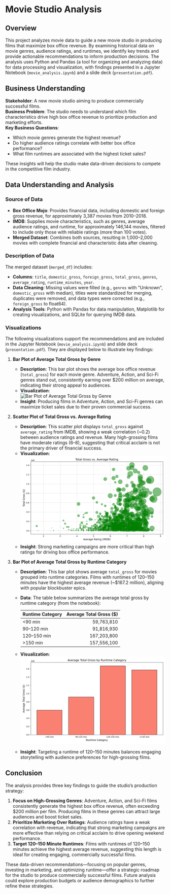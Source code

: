 # Movie Studio Analysis

## Overview
This project analyzes movie data to guide a new movie studio in producing films that maximize box office revenue. By examining historical data on movie genres, audience ratings, and runtimes, we identify key trends and provide actionable recommendations to inform production decisions. The analysis uses Python and Pandas (a tool for organizing and analyzing data) for data processing and visualization, with findings presented in a Jupyter Notebook (`movie_analysis.ipynb`) and a slide deck (`presentation.pdf`).

## Business Understanding
**Stakeholder**: A new movie studio aiming to produce commercially successful films.  
**Business Problem**: The studio needs to understand which film characteristics drive high box office revenue to prioritize production and marketing efforts.  
**Key Business Questions**:
- Which movie genres generate the highest revenue?
- Do higher audience ratings correlate with better box office performance?
- What film runtimes are associated with the highest ticket sales?

These insights will help the studio make data-driven decisions to compete in the competitive film industry.

## Data Understanding and Analysis

### Source of Data
- **Box Office Mojo**: Provides financial data, including domestic and foreign gross revenue, for approximately 3,387 movies from 2010–2018.
- **IMDB**: Supplies movie characteristics, such as genres, average audience ratings, and runtime, for approximately 146,144 movies, filtered to include only those with reliable ratings (more than 100 votes).
- **Merged Dataset**: Combines both sources, resulting in 1,000–2,000 movies with complete financial and characteristic data after cleaning.

### Description of Data
The merged dataset (`merged_df`) includes:
- **Columns**: `title`, `domestic_gross`, `foreign_gross`, `total_gross`, `genres`, `average_rating`, `runtime_minutes`, `year`.
- **Data Cleaning**: Missing values were filled (e.g., `genres` with "Unknown", `domestic_gross` with median), titles were standardized for merging, duplicates were removed, and data types were corrected (e.g., `foreign_gross` to float64).
- **Analysis Tools**: Python with Pandas for data manipulation, Matplotlib for creating visualizations, and SQLite for querying IMDB data.

### Visualizations
The following visualizations support the recommendations and are included in the Jupyter Notebook (`movie_analysis.ipynb`) and slide deck (`presentation.pdf`). They are displayed below to illustrate key findings:

1. **Bar Plot of Average Total Gross by Genre**  
   - **Description**: This bar plot shows the average box office revenue (`total_gross`) for each movie genre. Adventure, Action, and Sci-Fi genres stand out, consistently earning over $200 million on average, indicating their strong appeal to audiences.  
   - **Visualization**:  
     ![Bar Plot of Average Total Gross by Genre]([images/genre_gross_barplot.png](https://github.com/huftyyy/Phase-2-project/blob/main/genre_gross_barplot.png))  
   - **Insight**: Producing films in Adventure, Action, and Sci-Fi genres can maximize ticket sales due to their proven commercial success.

2. **Scatter Plot of Total Gross vs. Average Rating**  
   - **Description**: This scatter plot displays `total_gross` against `average_rating` from IMDB, showing a weak correlation (~0.2) between audience ratings and revenue. Many high-grossing films have moderate ratings (6–8), suggesting that critical acclaim is not the primary driver of financial success.  
   - **Visualization**:  
     ![Scatter Plot of Total Gross vs. Average Rating](images/rating_gross_scatterplot.png)  
   - **Insight**: Strong marketing campaigns are more critical than high ratings for driving box office performance.

3. **Bar Plot of Average Total Gross by Runtime Category**  
   - **Description**: This bar plot shows average `total_gross` for movies grouped into runtime categories. Films with runtimes of 120–150 minutes have the highest average revenue (~$167.2 million), aligning with popular blockbuster epics.  
   - **Data**: The table below summarizes the average total gross by runtime category (from the notebook):  

     | Runtime Category | Average Total Gross ($) |
     |------------------|------------------------:|
     | <90 min         | 59,763,810             |
     | 90–120 min      | 91,816,930             |
     | 120–150 min     | 167,203,800            |
     | >150 min        | 157,556,100            |

   - **Visualization**:  
     ![Bar Plot of Average Total Gross by Runtime Category](images/runtime_gross_barplot.png)  
   - **Insight**: Targeting a runtime of 120–150 minutes balances engaging storytelling with audience preferences for high-grossing films.

## Conclusion
The analysis provides three key findings to guide the studio’s production strategy:
1. **Focus on High-Grossing Genres**: Adventure, Action, and Sci-Fi films consistently generate the highest box office revenue, often exceeding $200 million per film. Producing films in these genres can attract large audiences and boost ticket sales.
2. **Prioritize Marketing Over Ratings**: Audience ratings have a weak correlation with revenue, indicating that strong marketing campaigns are more effective than relying on critical acclaim to drive opening weekend performance.
3. **Target 120–150 Minute Runtimes**: Films with runtimes of 120–150 minutes achieve the highest average revenue, suggesting this length is ideal for creating engaging, commercially successful films.

These data-driven recommendations—focusing on popular genres, investing in marketing, and optimizing runtime—offer a strategic roadmap for the studio to produce commercially successful films. Future analysis could explore production budgets or audience demographics to further refine these strategies.
